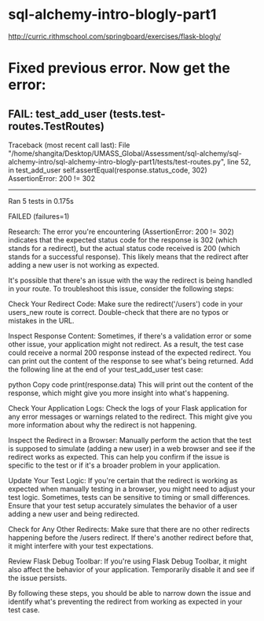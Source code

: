 # sql-alchemy-intro-blogly-part1
http://curric.rithmschool.com/springboard/exercises/flask-blogly/

Fixed previous error. Now get the error: 
======================================================================
FAIL: test_add_user (tests.test-routes.TestRoutes)
----------------------------------------------------------------------
Traceback (most recent call last):
  File "/home/shangita/Desktop/UMASS_Global/Assessment/sql-alchemy/sql-alchemy-intro/sql-alchemy-intro-blogly-part1/tests/test-routes.py", line 52, in test_add_user
    self.assertEqual(response.status_code, 302)
AssertionError: 200 != 302

----------------------------------------------------------------------
Ran 5 tests in 0.175s

FAILED (failures=1)


Research:
The error you're encountering (AssertionError: 200 != 302) indicates that the expected status code for the response is 302 (which stands for a redirect), but the actual status code received is 200 (which stands for a successful response). This likely means that the redirect after adding a new user is not working as expected.

It's possible that there's an issue with the way the redirect is being handled in your route. To troubleshoot this issue, consider the following steps:

Check Your Redirect Code: Make sure the redirect('/users') code in your users_new route is correct. Double-check that there are no typos or mistakes in the URL.

Inspect Response Content: Sometimes, if there's a validation error or some other issue, your application might not redirect. As a result, the test case could receive a normal 200 response instead of the expected redirect. You can print out the content of the response to see what's being returned. Add the following line at the end of your test_add_user test case:

python
Copy code
print(response.data)
This will print out the content of the response, which might give you more insight into what's happening.

Check Your Application Logs: Check the logs of your Flask application for any error messages or warnings related to the redirect. This might give you more information about why the redirect is not happening.

Inspect the Redirect in a Browser: Manually perform the action that the test is supposed to simulate (adding a new user) in a web browser and see if the redirect works as expected. This can help you confirm if the issue is specific to the test or if it's a broader problem in your application.

Update Your Test Logic: If you're certain that the redirect is working as expected when manually testing in a browser, you might need to adjust your test logic. Sometimes, tests can be sensitive to timing or small differences. Ensure that your test setup accurately simulates the behavior of a user adding a new user and being redirected.

Check for Any Other Redirects: Make sure that there are no other redirects happening before the /users redirect. If there's another redirect before that, it might interfere with your test expectations.

Review Flask Debug Toolbar: If you're using Flask Debug Toolbar, it might also affect the behavior of your application. Temporarily disable it and see if the issue persists.

By following these steps, you should be able to narrow down the issue and identify what's preventing the redirect from working as expected in your test case.
